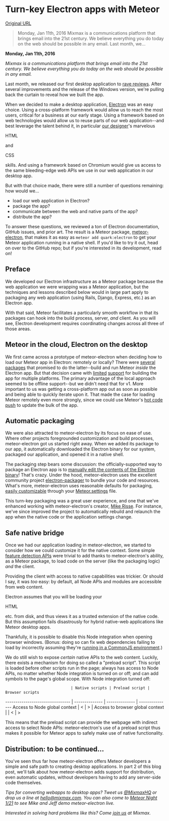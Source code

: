 # Turn-key Electron apps with Meteor

[Original URL](https://mixmax.com/blog/turnkey-electron-apps-with-meteor)

> Monday, Jan 11th, 2016 Mixmax is a communications platform that brings email into the 21st century. We believe everything you do today on the web should be possible in any email. Last month, we...

**Monday, Jan 11th, 2016**

_Mixmax is a communications platform that brings email into the 21st century. We believe everything you do today on the web should be possible in any email._

Last month, we released our first desktop application to [rave reviews](https://www.producthunt.com/tech/mixmax-live-for-mac). After several improvements and the release of the Windows version, we're pulling back the curtain to reveal how we built the app.

When we decided to make a desktop application, [Electron](http://electron.atom.io/) was an easy choice. Using a cross-platform framework would allow us to reach the most users, critical for a business at our early stage. Using a framework based on web technologies would allow us to reuse parts of our web application--and best leverage the talent behind it, in particular [our designer](https://twitter.com/chanpory)'s marvelous 

<span class="caps">HTML</span>

 and 

<span class="caps">CSS</span>

 skills. And using a framework based on Chromium would give us access to the same bleeding-edge web APIs we use in our web application in our desktop app.

But with that choice made, there were still a number of questions remaining: how would we...

- load our web application in Electron?
- package the app?
- communicate between the web and native parts of the app?
- distribute the app?

To answer these questions, we reviewed a ton of Electron documentation, GitHub issues, and prior art. The result is a Meteor package, [meteor-electron](https://github.com/rissem/meteor-electron), that makes it as easy as `meteor add quark:electron` to get your Meteor application running in a native shell. If you'd like to try it out, head on over to the GitHub repo; but if you're interested in its development, read on!

## Preface

We developed our Electron infrastructure as a Meteor package because the web application we were wrapping was a Meteor application, but the techniques and lessons described below would in large part apply to packaging any web application (using Rails, Django, Express, etc.) as an Electron app.

With that said, Meteor facilitates a particularly smooth workflow in that its packages can hook into the build process, server, _and_ client. As you will see, Electron development requires coordinating changes across all three of those areas.

## Meteor in the cloud, Electron on the desktop

We first came across a prototype of meteor-electron when deciding how to load our Meteor app in Electron: remotely or locally? There were [several](https://github.com/sircharleswatson/Electrometeor) [packages](https://github.com/arboleya/electrify) that promised to do the latter--build and run Meteor _inside_ the Electron app. But that decision came with [limited](https://github.com/sircharleswatson/Electrometeor#windows-1) [support](https://github.com/arboleya/electrify#notes) for building the app for multiple platforms. The primary advantage of the local approach seemed to be offline support--but we didn't need that for v1\. More important to us was getting a cross-platform app out as soon as possible and being able to quickly iterate upon it. That made the case for loading Meteor remotely even more strongly, since we could use Meteor's [hot code push](http://info.meteor.com/blog/hot-code-pushes) to update the bulk of the app.

## Automatic packaging

We were also attracted to meteor-electron by its focus on ease of use. Where other projects foregrounded customization and build processes, meteor-electron got us started right away. When we added its package to our app, it automatically downloaded the Electron binary for our system, packaged our application, and opened it in a native shell.

The packaging step bears some discussion: the officially-supported way to package an Electron app is to [manually edit the contents of the Electron binary](http://electron.atom.io/docs/v0.36.0/tutorial/application-distribution/)! That's crazy. Under the hood, meteor-electron uses the excellent community project [electron-packager](https://github.com/maxogden/electron-packager) to bundle your code and resources. What's more, meteor-electron uses reasonable defaults for packaging, [easily customizable](https://github.com/rissem/meteor-electron#configuration) through your [Meteor.settings](http://docs.meteor.com/#/full/meteor_settings) file.

This turn-key packaging was a great user experience, and one that we've enhanced working with meteor-electron's creator, [Mike Risse](https://twitter.com/rissem). For instance, we've since improved the project to automatically rebuild and relaunch the app when the native code or the application settings change.

## Safe native bridge

Once we had our application loading in meteor-electron, we started to consider how we could customize it for the native context. Some simple [feature detection APIs](https://github.com/rissem/meteor-electron/blob/4561e0156152267d00a68e147e54875e7b8f8823/client/index.js#L8) were trivial to add thanks to meteor-electron's ability, as a Meteor package, to load code on the server (like the packaging logic) _and_ the client.

Providing the client with access to native capabilities was trickier. Or should I say, it was _too_ easy: by default, all Node APIs and modules are accessible from web content.

Electron assumes that you will be loading your 

<span class="caps">HTML</span>

 etc. from disk, and thus views it as a trusted extension of the native code. But this assumption fails disastrously for hybrid native-web applications like Meteor desktop apps.

Thankfully, it is possible to disable this Node integration when opening browser windows. (Bonus: doing so can fix web dependencies failing to load by incorrectly assuming they're [running in a CommonJS environment](https://github.com/atom/electron/issues/254).)

We do still wish to expose _certain_ native APIs to the web content. Luckily, there exists a mechanism for doing so called a "preload script". This script is loaded before other scripts run in the page; always has access to Node APIs, no matter whether Node integration is turned on or off; and can add symbols to the page's global scope. With Node integration turned off:

                                 | Native scripts | Preload script | Browser scripts
-------------------------------- | -------------- | -------------- | ---------------
Access to Node global context    | <              | >              |
Access to browser global context |                | <              | >

This means that the preload script can provide the webpage with indirect access to select Node APIs: meteor-electron's use of a preload script thus makes it possible for Meteor apps to safely make use of native functionality.

## Distribution: to be continued...

You've seen thus far how meteor-electron offers Meteor developers a simple and safe path to creating desktop applications. In part 2 of this blog post, we'll talk about how meteor-electron adds support for distribution, even automatic updates, without developers having to add any server-side code themselves.

_Tips for converting webapps to desktop apps? Tweet us [@MixmaxHQ](https://twitter.com/intent/tweet?screen_name=MixmaxHQ) or drop us a line at [hello@mixmax.com](mailto:hello@mixmax.com). You can also come to [Meteor Night 1/21](http://www.meetup.com/Meteor-SFBay/events/227198908/) to see Mike and Jeff demo meteor-electron live._

_Interested in solving hard problems like this? Come [join us](https://mixmax.com/careers) at Mixmax._
